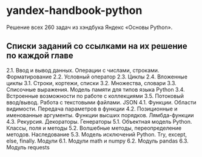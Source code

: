 # yandex-handbook-python
Решение всех 260 задач из хэндбука Яндекс «Основы Python».
## Cписки заданий со ссылками на их решение по каждой главе
2.1. Ввод и вывод данных. Операции с числами, строками. Форматирование
2.2. Условный оператор
2.3. Циклы
2.4. Вложенные циклы
3.1. Строки, кортежи, списки
3.2. Множества, словари
3.3. Списочные выражения. Модель памяти для типов языка Python
3.4. Встроенные возможности по работе с коллекциями
3.5. Потоковый ввод/вывод. Работа с текстовыми файлами. JSON
4.1. Функции. Области видимости. Передача параметров в функции
4.2. Позиционные и именованные аргументы. Функции высших порядков. Лямбда-функции
4.3. Рекурсия. Декораторы. Генераторы
5.1. Объектная модель Python. Классы, поля и методы
5.2. Волшебные методы, переопределение методов. Наследование
5.3. Модель исключений Python. Try, except, else, finally. Модули
6.1. Модули math и numpy
6.2. Модуль pandas
6.3. Модуль requests
